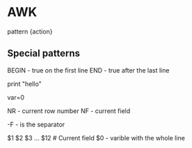 
# AWK

pattern {action}

## Special patterns

BEGIN - true on the first line
END - true after the last line

print "hello"

var=0

NR - current row number
NF - current field

-F - is the separator

$1 $2 $3 ... $12 # Current field
$0 - varible with the whole line


